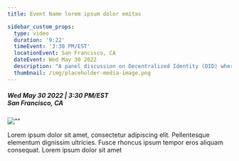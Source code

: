 ```yaml
---
title: Event Name lorem ipsum dolor emitas

sidebar_custom_props:
  type: video
  duration: '9:22'
  timeEvent: '3:30 PM/EST'
  locationEvent: San Francisco, CA
  dateEvent: Wed May 30 2022
  description: "A panel discussion on Decentralized Identity (DID) where we talk use cases, benefits, DIDs vs NFTs, and what should and shouldn't go on a blockchain."
  thumbnail: /img/placeholder-media-image.png
---
```


##### Wed May 30 2022 | 3:30 PM/EST <br/> San Francisco, CA

![""](/img/placeholder-media-image.png)

Lorem ipsum dolor sit amet, consectetur adipiscing elit. Pellentesque elementum dignissim ultricies. Fusce rhoncus ipsum tempor eros aliquam consequat. Lorem ipsum dolor sit amet
